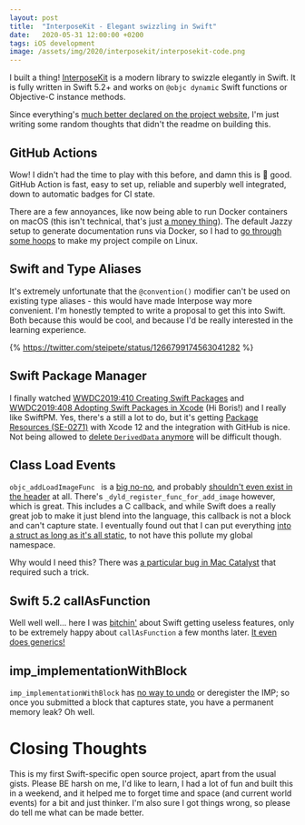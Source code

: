 ```yaml
---
layout: post
title:  "InterposeKit - Elegant swizzling in Swift"
date:   2020-05-31 12:00:00 +0200
tags: iOS development
image: /assets/img/2020/interposekit/interposekit-code.png
---
```


I built a thing! [InterposeKit](https://github.com/steipete/InterposeKit) is a modern library to swizzle elegantly in Swift. It is fully written in Swift 5.2+ and works on `@objc dynamic` Swift functions or Objective-C instance methods.

Since everything's [much better declared on the project website](http://interposekit.com/), I'm just writing some random thoughts that didn't the readme on building this.

## GitHub Actions

Wow! I didn't had the time to play with this before, and damn this is 💖 good. GitHub Action is fast, easy to set up, reliable and superbly well integrated, down to automatic badges for CI state.

There are a few annoyances, like now being able to run Docker containers on macOS (this isn't technical, that's just [a money thing](https://github.community/t/why-is-docker-not-installed-on-macos/17017/2)). The default Jazzy setup to generate documentation runs via Docker, so I had to [go through some hoops](https://github.com/steipete/InterposeKit/blob/85f6c2dcc465811048cac0b31c4edc8bb71d4268/Sources/InterposeKit/InterposeKit.swift#L305-L319) to make my project compile on Linux.

## Swift and Type Aliases

It's extremely unfortunate that the `@convention()` modifier can't be used on existing type aliases - this would have made Interpose way more convenient. I'm honestly tempted to write a proposal to get this into Swift. Both because this would be cool, and because I'd be really interested in the learning experience.

{% https://twitter.com/steipete/status/1266799174563041282 %}

## Swift Package Manager

I finally watched [WWDC2019:410 Creating Swift Packages](https://developer.apple.com/videos/play/wwdc2019/410/) and [WWDC2019:408 Adopting Swift Packages in Xcode](https://developer.apple.com/videos/play/wwdc2019/408/) (Hi Boris!) and I really like SwiftPM. Yes, there's a still a lot to do, but it's getting [Package Resources (SE-0271)](https://github.com/apple/swift-evolution/blob/master/proposals/0271-package-manager-resources.md) with Xcode 12 and the integration with GitHub is nice. Not being allowed to [delete `DerivedData` anymore](https://www.jessesquires.com/blog/2020/02/24/replacing-cocoapods-with-swiftpm/) will be difficult though.

## Class Load Events

`objc_addLoadImageFunc ` is a [big no-no](https://twitter.com/steipete/status/1266464092082114561?s=21), and probably [shouldn't even exist in the header](https://twitter.com/jckarter/status/1266466247748677632?s=21) at all. There's `_dyld_register_func_for_add_image` however, which is great. This includes a C callback, and while Swift does a really great  job to make it just blend into the language, this callback is not a block and can't capture state. I eventually found out that I can put everything [into a struct as long as it's all static](https://github.com/steipete/InterposeKit/blob/85f6c2dcc465811048cac0b31c4edc8bb71d4268/Sources/InterposeKit/InterposeKit.swift#L259-L293), to not have this pollute my global namespace.

Why would I need this? There was [a particular bug in Mac Catalyst](/posts/mac-catalyst-crash-hunt/) that required such a trick.

## Swift 5.2 callAsFunction

Well well well... here I was [bitchin'](https://twitter.com/steipete/status/1227191768153829376?s=20) about Swift getting useless features, only to be extremely happy about `callAsFunction` a few months later. [It even does generics!](https://github.com/steipete/InterposeKit/blob/85f6c2dcc465811048cac0b31c4edc8bb71d4268/Sources/InterposeKit/InterposeKit.swift#L175-L178)

## imp_implementationWithBlock

`imp_implementationWithBlock` has [no way to undo](https://github.com/steipete/InterposeKit/blob/85f6c2dcc465811048cac0b31c4edc8bb71d4268/Sources/InterposeKit/InterposeKit.swift#L130) or deregister the IMP; so once you submitted a block that captures state, you have a permanent memory leak? Oh well.

# Closing Thoughts

This is my first Swift-specific open source project, apart from the usual gists. Please BE harsh on me, I'd like to learn, I had a lot of fun and built this in a weekend, and it helped me to forget time and space (and current world events) for a bit and just thinker. I'm also sure I got things wrong, so please do tell me what can be made better.